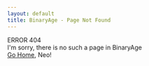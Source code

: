 ```yaml
---
layout: default
title: BinaryAge - Page Not Found
---
```


<div id="main-about">
    <div class="container">
        <div class="image404"></div>
        <div class="error404">ERROR 404</div>
        <div class="desc404">I'm sorry, there is no such a page in BinaryAge</div>
        <div class="home404"><a href="/">Go Home</a>, Neo!</div>
    </div>
</div>